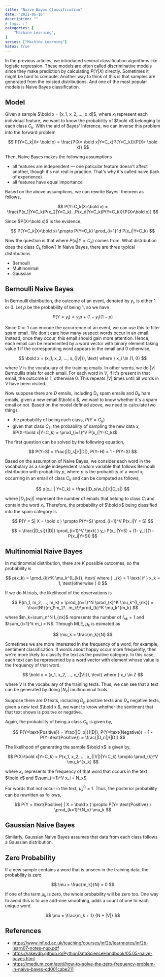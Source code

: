 ```yaml
---
title: "Naive Bayes Classification"
date: "2021-06-16"
description: ""
# tags: []
categories: [
    "Machine Learning",
]
series: ["Machine Learning"]
katex: true
---
```






In the previous articles, we introduced several classification algorithms like logistic regression. These models are often called discriminative models since they make prediction by calculating $P(Y|X)$ directly. Sometimes it might be hard to compute. Another way to think of this is that samples are generated from the existed distributions. And one of the most popular models is Naive Bayes classification. 



<!--more-->



## Model



Given a sample $\bold x = [x_1, x_2, ..., x_d]$, where $x_i$ represent each individual feature, we want to know the probability of $\bold x$ belonging to each class $C_k$. With the aid of Bayes' inference, we can inverse this problem into the forward problem


$$
P(Y=C_k|X= \bold x) = \frac{P(X= \bold x|Y=C_k)P(Y=C_k)}{P(X= \bold x)}
$$


Then, Naive Bayes makes the following assumptions

- all features are independent — one paticular feature doesn't affect another, though it's not real in practice. That's why it's called naive (lack of experience)
- all features have equal importance



Based on the above assumptions, we can rewrite Bayes' theorem as follows,


$$
P(Y=C_k|X=\bold x) = \frac{P(x_1|Y=C_k)P(x_2|Y=C_k)...P(x_d|Y=C_k)P(Y=C_k)}{P(X=\bold x)}
$$


Since $P(X=\bold x)$ is the evidence, 


$$
P(Y=C_k|X=\bold x) \propto P(Y=C_k) \prod_{i=1}^d P(x_i|Y=C_k)
$$


Now the question is that where $P(x_i|Y=C_k)$ comes from. What distribution does the class $C_k$ follow? In Naive Bayes, there are three typical distributions

- Bernoulli 
- Multinonimal
- Gaussian



## Bernoulli Naive Bayes

In Bernoulli distribution, the outcome of an event, denoted by $y_i$, is either 1 or 0. Let $p$ be the probability of being 1, so we have


$$
P(Y=y_i) = y_ip +  (1- y_i )(1 - p)
$$


Since 0 or 1 can encode the occurrence of an event, we can use this to filter spam email. We don't care how many suspect words occur in an email. Instead, once they occur, this email should gain more attention. Hence, each email can be represented by a word vector with binary element taking value 1 if the corresponding word appears in the email and 0 otherwise,


$$
\bold  x = (x_1, x_2, ..., x_{|v|}), \text{ where } x_i \in {1, 0}
$$


where  $V$ is the vocabulary of the training emails. In other words, we do $|V|$ Bernoullis trials for each email. For each word in $V$, if it's present in that email, the outcome is 1, otherwise 0. This repeats $|V|$ times until all words in $V$ have been visited.



Now suppose there are $D$ emails, including $D_s$ spam emails and $D_h$ ham emails, given a new email $\bold  x $, we want to know whether it's a spam email or not. Based on the model defined above, we need to calculate two things

- the probability of being each class, $P(Y = C_k)$
- given that class $C_k$, the probability of sampling the new data $x$, $P(X=\bold x|Y=C_k) = \prod_{i=1}^V P(x_i|Y=C_k)$



The first question can be solved by the following equation,


$$
P(Y=S) = \frac{|D_s|}{|D|}, P(Y=H) = 1 - P(Y=S)
$$


Based on the assumption of Naive Bayes, we consider each word in the vocabulary as a single independent random variable that follows Bernoulli distribution with probability $p$, where $p$ is the probability of a word $x_i$ occurring in an email of class $C_k$ and can be computed as follows,


$$
p(x_i | Y=C_k) = \frac{|D_s(w_i)|}{|D_s|}
$$


where $|D_s(w_i)|$ represent the number of emails that belong to class $C_i$ and contain the word $x_i$. Therefore, the probability of $\bold x$ being classified into the spam category is 


$$
P(Y = S| X = \bold x ) \propto P(Y=S) \prod_{i=1}^V P(x_i|Y = S)
$$

$$
= \frac{|D_s|}{|D|} \prod_{i=1}^V \text{ } y_i  P(x_i|Y=S)  +  (1- y_i )(1 - P(x_i|Y=S))
$$




## Multinomial Naive Bayes



In multinomnial distribution, there are $K$ possible outcomes, so the probability is


$$
p(x_k) = \prod_{k}^K \mu_k^{I_{k}}, \text{ where } _{k} = 1 \text{ if } x_k = 1, \text{otherwise } 0
$$


If we do $N$ trials, the likelihood of the observations is


$$
P(m_1, m_2, ..., m_k) = \prod_{n=1}^N \prod_{k}^K \mu_k^{I_{nk}} = \frac{N!}{m_1!m_2!...m_k!}\prod_{k}^K \mu_k^{m_k}
$$


where  $m_k=\sum_n^N I_{nk}$ represents the number of $I_{nk} = 1$ and $\sum_{i=1}^k m_i = N$. Through MLE, $\mu_k$ is esimated as


$$
\mu_k = \frac{m_k}{N}
$$


Sometimes we are more interested in the frequency of a word, for example, sentiment classification. If words about happy occur more frequently, then we're more likely to classify the text as the positive category. In this case, each text can be represented by a word vector with element whose value is the frequency of that word.


$$
\bold  x = (x_1, x_2, ..., x_{|V|}), \text{ where } x_i \in Z
$$


where $V$ is the vocabulary of the training texts. Thus, we can see that a text can be generated by doing $|N_x|$ multinominal trials. 

Suppose there are $D$ texts, including $D_p$ positive texts and $D_n$ negative texts, given a new text $\bold  x $, we want to know whether the sentiment that that text shows is positve or negative.



Again, the probability of being a class $C_k$ is given by,


$$
P(Y=\text{Positive}) = \frac{|D_p|}{|D|}, P(Y=\text{Negative}) = 1 - P(Y=\text{Positive}) = \frac{|D_n|}{|D|}
$$


The likelihood of generating the sample $\bold x$ is given by,


$$
P(X=\bold x|Y=C_k) = P(x_1, x_2, ..., x_{|V|}|Y=C_k) \propto \prod_{k}^V \mu_k^{x_k}
$$


where $x_k$ represents the frequency of that word that occurs in the text $\bold x$ and  $\sum_{i=1}^V x_i = N_x$. 

For words that not occur in the text, $\mu_k^0 = 1$. Thus, the posterior probability can be rewritten as follows,


$$
P(Y = \text{Positive} | X = \bold x ) \propto P(Y= \text{Positive} ) \prod_{k=1}^{N_x} \mu_k
$$




## Gaussian Naive Bayes

Similarly, Gaussian Naive Bayes assumes that data from each class follows a Gaussian distribution.



## Zero Probability

If a new sample contains a word that is unseen in the training data, the probability is zero.


$$
\mu = \frac{m_k}{N} = 0
$$


If one of the term $\mu_k$ is zero, the whole probability will be zero too. One way to avoid this is to use add-one smoothing, adds a count of one to each unique word.


$$
\mu = \frac{m_k + 1} {N + |V|}
$$




## References

- https://www.inf.ed.ac.uk/teaching/courses/inf2b/learnnotes/inf2b-learn07-notes-nup.pdf
- https://jakevdp.github.io/PythonDataScienceHandbook/05.05-naive-bayes.html
- https://medium.com/atoti/how-to-solve-the-zero-frequency-problem-in-naive-bayes-cd001cabe211

